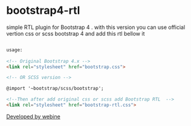 # bootstrap4-rtl
simple RTL plugin for Bootstrap 4 . with this version you can use official vertion css or scss bootstrap 4 and add this rtl bellow it

```html

usage:
 
<!-- Original Bootstrap 4.x -->
<link rel="stylesheet" href="bootstrap.css">

<!-- OR SCSS version -->

@import '~bootstrap/scss/bootstrap';

<!--Then after add original css or scss add Bootstrap RTL  -->
<link rel="stylesheet" href="bootstrap-rtl.css">
```

[Developed by webine](http://www.webine.ir)



 
